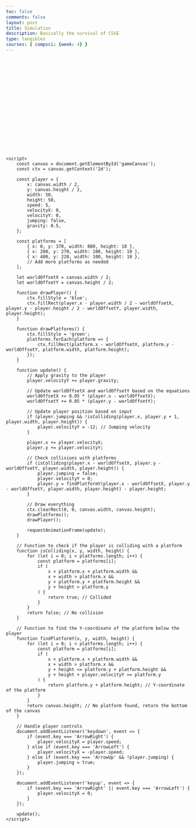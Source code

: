 ```yaml
---
toc: false
comments: false
layout: post
title: Simulation
description: Basically the survival of CSSE
type: tangibles
courses: { compsci: {week: 4} }
---
```



<!DOCTYPE html>
<html>
<head>
    <title>Scrolling Platformer</title>
    <style>
        /* Add your CSS styling here */
        /* For simplicity, I'll omit most of the styling */
        body {
            margin: 0;
            overflow: hidden;
        }
        canvas {
            display: block;
        }
    </style>
</head>
<body>
    <canvas id="gameCanvas" width="800" height="400"></canvas>

    <script>
        const canvas = document.getElementById('gameCanvas');
        const ctx = canvas.getContext('2d');
        
        const player = {
            x: canvas.width / 2,
            y: canvas.height / 2,
            width: 50,
            height: 50,
            speed: 5,
            velocityX: 0,
            velocityY: 0,
            jumping: false,
            gravity: 0.5,
        };
        
        const platforms = [
            { x: 0, y: 370, width: 800, height: 10 },
            { x: 200, y: 270, width: 100, height: 10 },
            { x: 400, y: 220, width: 100, height: 10 },
            // Add more platforms as needed
        ];
        
        let worldOffsetX = canvas.width / 2;
        let worldOffsetY = canvas.height / 2;
        
        function drawPlayer() {
            ctx.fillStyle = 'blue';
            ctx.fillRect(player.x - player.width / 2 - worldOffsetX, player.y - player.height / 2 - worldOffsetY, player.width, player.height);
        }
        
        function drawPlatforms() {
            ctx.fillStyle = 'green';
            platforms.forEach(platform => {
                ctx.fillRect(platform.x - worldOffsetX, platform.y - worldOffsetY, platform.width, platform.height);
            });
        }
        
        function update() {
            // Apply gravity to the player
            player.velocityY += player.gravity;
            
            // Update worldOffsetX and worldOffsetY based on the equations
            worldOffsetX += 0.05 * (player.x - worldOffsetX);
            worldOffsetY += 0.05 * (player.y - worldOffsetY);
            
            // Update player position based on input
            if (player.jumping && !isColliding(player.x, player.y + 1, player.width, player.height)) {
                player.velocityY = -12; // Jumping velocity
            }
        
            player.x += player.velocityX;
            player.y += player.velocityY;
        
            // Check collisions with platforms
            if (isColliding(player.x - worldOffsetX, player.y - worldOffsetY, player.width, player.height)) {
                player.jumping = false;
                player.velocityY = 0;
                player.y = findPlatformY(player.x - worldOffsetX, player.y - worldOffsetY, player.width, player.height) - player.height;
            }
        
            // Draw everything
            ctx.clearRect(0, 0, canvas.width, canvas.height);
            drawPlatforms();
            drawPlayer();
        
            requestAnimationFrame(update);
        }
        
        // Function to check if the player is colliding with a platform
        function isColliding(x, y, width, height) {
            for (let i = 0; i < platforms.length; i++) {
                const platform = platforms[i];
                if (
                    x < platform.x + platform.width &&
                    x + width > platform.x &&
                    y < platform.y + platform.height &&
                    y + height > platform.y
                ) {
                    return true; // Collided
                }
            }
            return false; // No collision
        }
        
        // Function to find the Y-coordinate of the platform below the player
        function findPlatformY(x, y, width, height) {
            for (let i = 0; i < platforms.length; i++) {
                const platform = platforms[i];
                if (
                    x < platform.x + platform.width &&
                    x + width > platform.x &&
                    y + height <= platform.y + platform.height &&
                    y + height + player.velocityY >= platform.y
                ) {
                    return platform.y + platform.height; // Y-coordinate of the platform
                }
            }
            return canvas.height; // No platform found, return the bottom of the canvas
        }
        
        // Handle player controls
        document.addEventListener('keydown', event => {
            if (event.key === 'ArrowRight') {
                player.velocityX = player.speed;
            } else if (event.key === 'ArrowLeft') {
                player.velocityX = -player.speed;
            } else if (event.key === 'ArrowUp' && !player.jumping) {
                player.jumping = true;
            }
        });
        
        document.addEventListener('keyup', event => {
            if (event.key === 'ArrowRight' || event.key === 'ArrowLeft') {
                player.velocityX = 0;
            }
        });
        
        update();
    </script>
</body>
</html>
